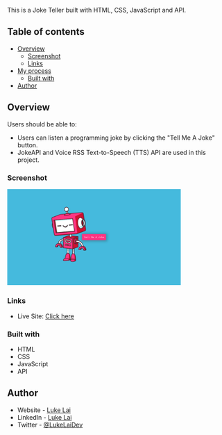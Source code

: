 
This is a Joke Teller built with HTML, CSS, JavaScript and API.

## Table of contents

- [Overview](#overview)
  - [Screenshot](#screenshot)
  - [Links](#links)
- [My process](#my-process)
  - [Built with](#built-with)
- [Author](#author)



## Overview

Users should be able to:

- Users can listen a programming joke by clicking the "Tell Me A Joke" button.
- JokeAPI and Voice RSS Text-to-Speech (TTS) API are used in this project.

### Screenshot

<img src="./preview.png" width="400" />


### Links

- Live Site: [Click here](https://simpleluke.github.io/Joke-Teller/)

### Built with

- HTML
- CSS
- JavaScript
- API

## Author

- Website - [Luke Lai](https://lukelai.tech/)
- LinkedIn - [Luke Lai](https://www.linkedin.com/in/luke-lai-309a3522b/)
- Twitter - [@LukeLaiDev](https://www.twitter.com/LukeLaiDev)

